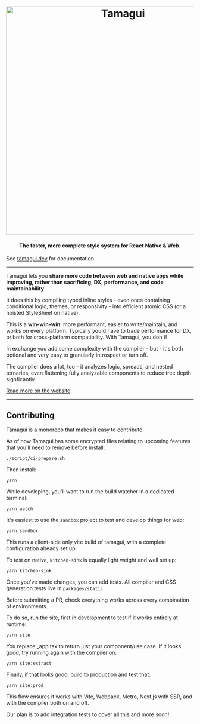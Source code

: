 <h1 align="center">
  <img margin="auto" width="612px" src="https://github.com/tamagui/tamagui/raw/master/packages/site/public/social.jpg" alt="Tamagui">
  <br>
</h1>

<h4 align="center">The faster, more complete style system for React Native & Web.</h4>

See [tamagui.dev](https://tamagui.dev) for documentation.

---

Tamagui lets you **share more code between web and native apps while improving, rather than sacrificing, DX, performance, and code maintainability**.

It does this by compiling typed inline styles - even ones containing conditional logic, themes, or responsivity - into efficient atomic CSS (or a hoisted StyleSheet on native).

This is a **win-win-win**: more performant, easier to write/maintain, and works on every platform. Typically you'd have to trade performance for DX, or both for cross-platform compatibility. With Tamagui, you don't!

In exchange you add some complexity with the compiler - but - it's both optional and very easy to granularly introspect or turn off.

The compiler does a lot, too - it analyzes logic, spreads, and nested ternaries, even flattening fully analyzable components to reduce tree depth signficantly.

[Read more on the website](https://tamagui.dev/docs/intro/introduction).

---

## Contributing

Tamagui is a monorepo that makes it easy to contribute.

As of now Tamagui has some encrypted files relating to upcoming features that you'll need to remove before install:

```
./script/ci-prepare.sh
```

Then install:

```
yarn
```

While developing, you'll want to run the build watcher in a dedicated terminal:

```
yarn watch
```

It's easiest to use the `sandbox` project to test and develop things for web:

```
yarn sandbox
```

This runs a client-side only vite build of tamagui, with a complete configuration already set up.

To test on native, `kitchen-sink` is equally light weight and well set up:

```
yarn kitchen-sink
```

Once you've made changes, you can add tests. All compiler and CSS generation tests live in `packages/static`.

Before submitting a PR, check everything works across every combination of environments.

To do so, run the site, first in development to test if it works entirely at runtime:

```
yarn site
```

You replace _app.tsx to return just your component/use case. If it looks good, try running again with the compiler on:

```
yarn site:extract
```

Finally, if that looks good, build to production and test that:

```
yarn site:prod
```

This flow ensures it works with Vite, Webpack, Metro, Next.js with SSR, and with the compiler both on and off.

Our plan is to add integration tests to cover all this and more soon!

